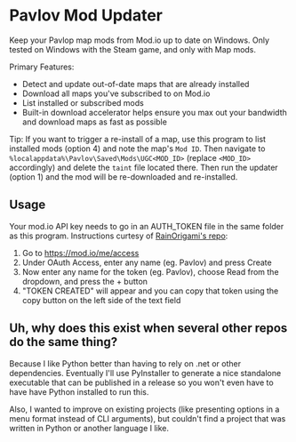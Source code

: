 # Pavlov Mod Updater
Keep your Pavlop map mods from Mod.io up to date on Windows. Only tested on Windows with the Steam game, and only with Map mods.

Primary Features:
- Detect and update out-of-date maps that are already installed
- Download all maps you've subscribed to on Mod.io
- List installed or subscribed mods
- Built-in download accelerator helps ensure you max out your bandwidth and download maps as fast as possible

Tip: If you want to trigger a re-install of a map, use this program to list installed mods (option 4) and note the map's `Mod ID`. Then navigate to `%localappdata%\Pavlov\Saved\Mods\UGC<MOD_ID>` (replace `<MOD_ID>` accordingly) and delete the `taint` file located there. Then run the updater (option 1) and the mod will be re-downloaded and re-installed.  

## Usage
Your mod.io API key needs to go in an AUTH_TOKEN file in the same folder as this program. Instructions curtesy of [RainOrigami's repo](https://github.com/RainOrigami/DownloadPavlovMapsFromModIo):

1. Go to https://mod.io/me/access
2. Under OAuth Access, enter any name (eg. Pavlov) and press Create
3. Now enter any name for the token (eg. Pavlov), choose Read from the dropdown, and press the + button
4. "TOKEN CREATED" will appear and you can copy that token using the copy button on the left side of the text field

## Uh, why does this exist when several other repos do the same thing?
Because I like Python better than having to rely on .net or other dependencies. Eventually I'll use PyInstaller to generate a nice standalone executable that can be published in a release so you won't even have to have have Python installed to run this.

Also, I wanted to improve on existing projects (like presenting options in a menu format instead of CLI arguments), but couldn't find a project that was written in Python or another language I like. 
